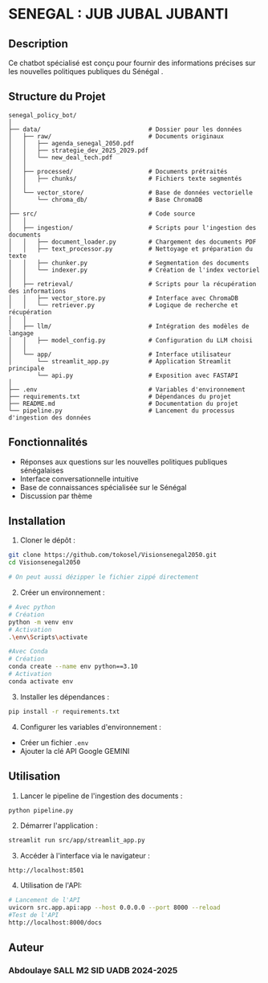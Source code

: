 # SENEGAL : JUB JUBAL JUBANTI

## Description
Ce chatbot spécialisé est conçu pour fournir des informations précises sur les nouvelles politiques publiques du Sénégal .

## Structure du Projet
```
senegal_policy_bot/
│
├── data/                              # Dossier pour les données
│   ├── raw/                           # Documents originaux
│   │   ├── agenda_senegal_2050.pdf
│   │   ├── strategie_dev_2025_2029.pdf
│   │   └── new_deal_tech.pdf
│   │
│   ├── processed/                     # Documents prétraités
│   │   ├── chunks/                    # Fichiers texte segmentés
│   │
│   └── vector_store/                  # Base de données vectorielle
│       └── chroma_db/                 # Base ChromaDB
│
├── src/                               # Code source
│   │
│   ├── ingestion/                     # Scripts pour l'ingestion des documents
│   │   ├── document_loader.py         # Chargement des documents PDF
│   │   ├── text_processor.py          # Nettoyage et préparation du texte
│   │   ├── chunker.py                 # Segmentation des documents
│   │   └── indexer.py                 # Création de l'index vectoriel
│   │
│   ├── retrieval/                     # Scripts pour la récupération des informations
│   │   ├── vector_store.py            # Interface avec ChromaDB
│   │   └── retriever.py               # Logique de recherche et récupération
│   │
│   ├── llm/                           # Intégration des modèles de langage
│   │   ├── model_config.py            # Configuration du LLM choisi
│   │
│   └── app/                           # Interface utilisateur
│       └── streamlit_app.py           # Application Streamlit principale
        └── api.py                     # Exposition avec FASTAPI
│
├── .env                               # Variables d'environnement
├── requirements.txt                   # Dépendances du projet
├── README.md                          # Documentation du projet
└── pipeline.py                        # Lancement du processus d'ingestion des données
```

## Fonctionnalités
- Réponses aux questions sur les nouvelles politiques publiques sénégalaises
- Interface conversationnelle intuitive
- Base de connaissances spécialisée sur le Sénégal
- Discussion par thème

## Installation
1. Cloner le dépôt :
```bash
git clone https://github.com/tokosel/Visionsenegal2050.git
cd Visionsenegal2050

# On peut aussi dézipper le fichier zippé directement
```

2. Créer un environnement :

```bash
# Avec python
# Création
python -m venv env
# Activation
.\env\Scripts\activate
```

```bash
#Avec Conda
# Création
conda create --name env python==3.10
# Activation
conda activate env
```

3. Installer les dépendances :
```bash
pip install -r requirements.txt
```

4. Configurer les variables d'environnement :
- Créer un fichier `.env`
- Ajouter la clé API Google GEMINI

## Utilisation
1. Lancer le pipeline de l'ingestion des documents :
```bash
python pipeline.py
```
2. Démarrer l'application :
```bash
streamlit run src/app/streamlit_app.py
```

3. Accéder à l'interface via le navigateur :
```
http://localhost:8501
```

4. Utilisation de l'API:
```bash
# Lancement de l'API
uvicorn src.app.api:app --host 0.0.0.0 --port 8000 --reload
#Test de l'API
http://localhost:8000/docs
```

## Auteur
### Abdoulaye SALL M2 SID UADB 2024-2025